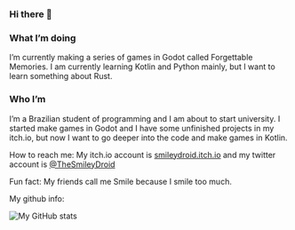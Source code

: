 ### Hi there 👋

### What I’m doing
I’m currently making a series of games in Godot called Forgettable Memories. I am currently learning Kotlin and Python mainly, but I want to learn something about Rust.

### Who I’m
I’m a Brazilian student of programming and I am about to start university. I started make games in Godot and I have some unfinished projects in my itch.io, but now I want to go deeper into the code and make games in Kotlin. 

How to reach me: My itch.io account is [smileydroid.itch.io](https://smileydroid.itch.io) and my twitter account is [@TheSmileyDroid](https://twitter.com/TheSmileyDroid)

Fun fact: My friends call me Smile because I smile too much.

My github info:

![My GitHub stats](https://github-readme-stats.vercel.app/api?username=TheSmileyDroid)

<!--
**TheSmileyDroid/TheSmileyDroid** is a ✨ _special_ ✨ repository because its `README.md` (this file) appears on your GitHub profile.


